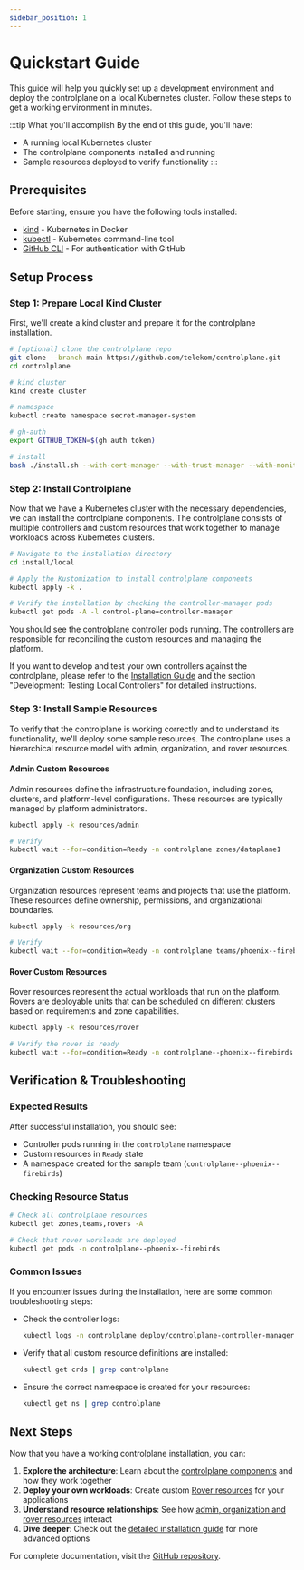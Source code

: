 ```yaml
---
sidebar_position: 1
---
```


# Quickstart Guide

This guide will help you quickly set up a development environment and deploy the controlplane on a local Kubernetes cluster. Follow these steps to get a working environment in minutes.

:::tip What you'll accomplish
By the end of this guide, you'll have:
- A running local Kubernetes cluster
- The controlplane components installed and running
- Sample resources deployed to verify functionality
:::

## Prerequisites

Before starting, ensure you have the following tools installed:

- [kind](https://kind.sigs.k8s.io/docs/user/quick-start/#installation) - Kubernetes in Docker
- [kubectl](https://kubernetes.io/docs/tasks/tools/install-kubectl/) - Kubernetes command-line tool
- [GitHub CLI](https://cli.github.com/) - For authentication with GitHub

## Setup Process

### Step 1: Prepare Local Kind Cluster

First, we'll create a kind cluster and prepare it for the controlplane installation.

```bash
# [optional] clone the controlplane repo
git clone --branch main https://github.com/telekom/controlplane.git
cd controlplane

# kind cluster
kind create cluster

# namespace
kubectl create namespace secret-manager-system

# gh-auth
export GITHUB_TOKEN=$(gh auth token)

# install
bash ./install.sh --with-cert-manager --with-trust-manager --with-monitoring-crds
```

### Step 2: Install Controlplane

Now that we have a Kubernetes cluster with the necessary dependencies, we can install the controlplane components. 
The controlplane consists of multiple controllers and custom resources that work together to manage workloads across 
Kubernetes clusters.

```bash
# Navigate to the installation directory
cd install/local

# Apply the Kustomization to install controlplane components
kubectl apply -k .

# Verify the installation by checking the controller-manager pods
kubectl get pods -A -l control-plane=controller-manager
```

You should see the controlplane controller pods running. The controllers are responsible for reconciling the custom 
resources and managing the platform.

If you want to develop and test your own controllers against the controlplane, please refer to the [Installation Guide](./installation.md) and the section "Development: Testing Local Controllers" for detailed instructions.

### Step 3: Install Sample Resources

To verify that the controlplane is working correctly and to understand its functionality, we'll deploy some sample 
resources. The controlplane uses a hierarchical resource model with admin, organization, and rover resources.

#### Admin Custom Resources

Admin resources define the infrastructure foundation, including zones, clusters, and platform-level configurations. 
These resources are typically managed by platform administrators.

```bash
kubectl apply -k resources/admin

# Verify
kubectl wait --for=condition=Ready -n controlplane zones/dataplane1
```

#### Organization Custom Resources

Organization resources represent teams and projects that use the platform. These resources define ownership, 
permissions, and organizational boundaries.

```bash
kubectl apply -k resources/org

# Verify
kubectl wait --for=condition=Ready -n controlplane teams/phoenix--firebirds
```

#### Rover Custom Resources

Rover resources represent the actual workloads that run on the platform. Rovers are deployable units that can be 
scheduled on different clusters based on requirements and zone capabilities.

```bash
kubectl apply -k resources/rover

# Verify the rover is ready
kubectl wait --for=condition=Ready -n controlplane--phoenix--firebirds rovers/rover-echo-v1
```

## Verification & Troubleshooting

### Expected Results

After successful installation, you should see:

- Controller pods running in the `controlplane` namespace
- Custom resources in `Ready` state
- A namespace created for the sample team (`controlplane--phoenix--firebirds`)

### Checking Resource Status

```bash
# Check all controlplane resources
kubectl get zones,teams,rovers -A

# Check that rover workloads are deployed
kubectl get pods -n controlplane--phoenix--firebirds
```

### Common Issues

If you encounter issues during the installation, here are some common troubleshooting steps:

- Check the controller logs:
  ```bash
  kubectl logs -n controlplane deploy/controlplane-controller-manager -c manager
  ```

- Verify that all custom resource definitions are installed:
  ```bash
  kubectl get crds | grep controlplane
  ```

- Ensure the correct namespace is created for your resources:
  ```bash
  kubectl get ns | grep controlplane
  ```

## Next Steps

Now that you have a working controlplane installation, you can:

1. **Explore the architecture**: Learn about the [controlplane components](../0-Overview/controlplane.mdx#components) and how they work together
2. **Deploy your own workloads**: Create custom [Rover resources](https://github.com/telekom/controlplane/blob/main/rover/README.md) for your applications
3. **Understand resource relationships**: See how [admin, organization and rover resources](../0-Overview/controlplane.mdx#features) interact
4. **Dive deeper**: Check out the [detailed installation guide](./installation.md) for more advanced options

For complete documentation, visit the [GitHub repository](https://github.com/telekom/controlplane).
```
